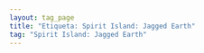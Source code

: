 ```yaml
---
layout: tag_page
title: "Etiqueta: Spirit Island: Jagged Earth"
tag: "Spirit Island: Jagged Earth"
---
```

